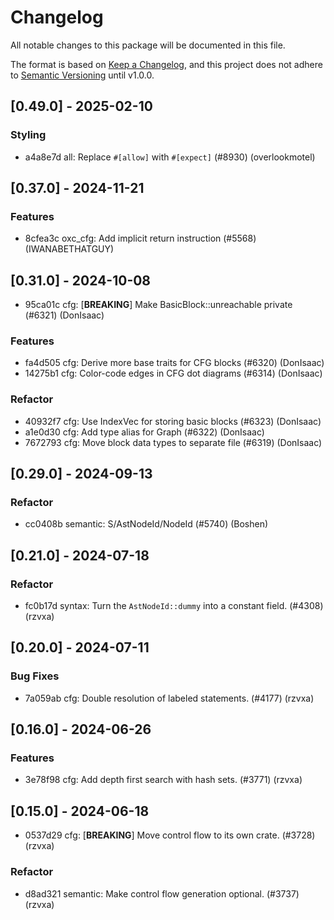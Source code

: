 # Changelog

All notable changes to this package will be documented in this file.

The format is based on [Keep a Changelog](https://keepachangelog.com/en/1.0.0/), and this project does not adhere to [Semantic Versioning](https://semver.org/spec/v2.0.0.html) until v1.0.0.

## [0.49.0] - 2025-02-10

### Styling

- a4a8e7d all: Replace `#[allow]` with `#[expect]` (#8930) (overlookmotel)

## [0.37.0] - 2024-11-21

### Features

- 8cfea3c oxc_cfg: Add implicit return instruction (#5568) (IWANABETHATGUY)

## [0.31.0] - 2024-10-08

- 95ca01c cfg: [**BREAKING**] Make BasicBlock::unreachable private (#6321) (DonIsaac)

### Features

- fa4d505 cfg: Derive more base traits for CFG blocks (#6320) (DonIsaac)
- 14275b1 cfg: Color-code edges in CFG dot diagrams (#6314) (DonIsaac)

### Refactor

- 40932f7 cfg: Use IndexVec for storing basic blocks (#6323) (DonIsaac)
- a1e0d30 cfg: Add type alias for Graph (#6322) (DonIsaac)
- 7672793 cfg: Move block data types to separate file (#6319) (DonIsaac)

## [0.29.0] - 2024-09-13

### Refactor

- cc0408b semantic: S/AstNodeId/NodeId (#5740) (Boshen)

## [0.21.0] - 2024-07-18

### Refactor

- fc0b17d syntax: Turn the `AstNodeId::dummy` into a constant field. (#4308) (rzvxa)

## [0.20.0] - 2024-07-11

### Bug Fixes

- 7a059ab cfg: Double resolution of labeled statements. (#4177) (rzvxa)

## [0.16.0] - 2024-06-26

### Features

- 3e78f98 cfg: Add depth first search with hash sets. (#3771) (rzvxa)

## [0.15.0] - 2024-06-18

- 0537d29 cfg: [**BREAKING**] Move control flow to its own crate. (#3728) (rzvxa)

### Refactor

- d8ad321 semantic: Make control flow generation optional. (#3737) (rzvxa)

